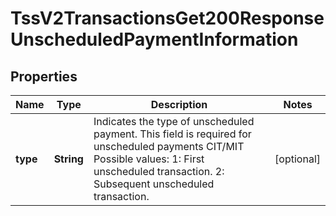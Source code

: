 
# TssV2TransactionsGet200ResponseUnscheduledPaymentInformation

## Properties
Name | Type | Description | Notes
------------ | ------------- | ------------- | -------------
**type** | **String** | Indicates the type of unscheduled payment. This field is required for unscheduled payments CIT/MIT Possible values: 1: First unscheduled transaction. 2: Subsequent unscheduled transaction.  |  [optional]



